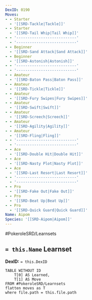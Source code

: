 ```yaml
---
DexID: 0190
Moves:
- - Starter
  - '[[SRD-Tackle|Tackle]]'
- - Starter
  - '[[SRD-Tail Whip|Tail Whip]]'
- - '---------------------------'
  - '---------------------------'
- - Beginner
  - '[[SRD-Sand Attack|Sand Attack]]'
- - Beginner
  - '[[SRD-Astonish|Astonish]]'
- - '---------------------------'
  - '---------------------------'
- - Amateur
  - '[[SRD-Baton Pass|Baton Pass]]'
- - Amateur
  - '[[SRD-Tickle|Tickle]]'
- - Amateur
  - '[[SRD-Fury Swipes|Fury Swipes]]'
- - Amateur
  - '[[SRD-Swift|Swift]]'
- - Amateur
  - '[[SRD-Screech|Screech]]'
- - Amateur
  - '[[SRD-Agility|Agility]]'
- - Amateur
  - '[[SRD-Fling|Fling]]'
- - '---------------------------'
  - '---------------------------'
- - Ace
  - '[[SRD-Double Hit|Double Hit]]'
- - Ace
  - '[[SRD-Nasty Plot|Nasty Plot]]'
- - Ace
  - '[[SRD-Last Resort|Last Resort]]'
- - '---------------------------'
  - '---------------------------'
- - Pro
  - '[[SRD-Fake Out|Fake Out]]'
- - Pro
  - '[[SRD-Beat Up|Beat Up]]'
- - Pro
  - '[[SRD-Quick Guard|Quick Guard]]'
Name: Aipom
Species: '[[SRD-Aipom|Aipom]]'
---
```


#PokeroleSRD/Learnsets

## `= this.Name` Learnset

**DexID:** `= this.DexID`

```dataview
TABLE WITHOUT ID
    T[0] AS Learned,
    T[1] AS Move
FROM #PokeroleSRD/Learnsets
flatten moves as T
where file.path = this.file.path
```
